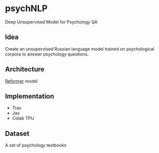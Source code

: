 # psychNLP
Deep Unsupervised Model for Psychology QA

## Idea
Create an unsupervised Russian language model trained on psychological corpora to answer psychology questions.

## Architecture

[Reformer](https://arxiv.org/abs/2001.04451) model

## Implementation
* Trax
* Jax
* Colab TPU


## Dataset
A set of psychology textbooks
